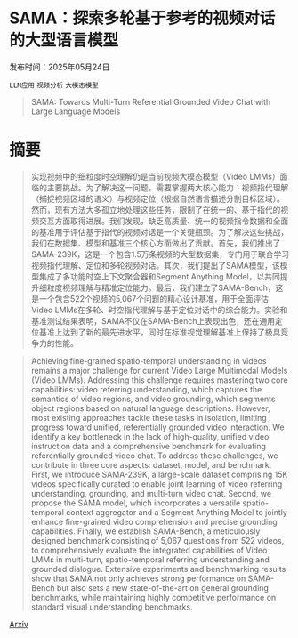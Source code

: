 # SAMA：探索多轮基于参考的视频对话的大型语言模型

发布时间：2025年05月24日

`LLM应用` `视频分析` `大模态模型`

> SAMA: Towards Multi-Turn Referential Grounded Video Chat with Large Language Models

# 摘要

> 实现视频中的细粒度时空理解仍是当前视频大模态模型（Video LMMs）面临的主要挑战。为了解决这一问题，需要掌握两大核心能力：视频指代理解（捕捉视频区域的语义）与视频定位（根据自然语言描述分割目标区域）。然而，现有方法大多孤立地处理这些任务，限制了在统一的、基于指代的视频交互方面取得进展。我们发现，缺乏高质量、统一的视频指令数据和全面的基准用于评估基于指代的视频对话是一个关键瓶颈。为了解决这些挑战，我们在数据集、模型和基准三个核心方面做出了贡献。首先，我们推出了SAMA-239K，这是一个包含1.5万条视频的大型数据集，专门用于联合学习视频指代理解、定位和多轮视频对话。其次，我们提出了SAMA模型，该模型集成了多功能时空上下文聚合器和Segment Anything Model，以共同提升细粒度视频理解与精准定位能力。最后，我们建立了SAMA-Bench，这是一个包含522个视频的5,067个问题的精心设计基准，用于全面评估Video LMMs在多轮、时空指代理解与基于定位对话中的综合能力。实验和基准测试结果表明，SAMA不仅在SAMA-Bench上表现出色，还在通用定位基准上达到了新的最先进水平，同时在标准视觉理解基准上保持了极具竞争力的性能。

> Achieving fine-grained spatio-temporal understanding in videos remains a major challenge for current Video Large Multimodal Models (Video LMMs). Addressing this challenge requires mastering two core capabilities: video referring understanding, which captures the semantics of video regions, and video grounding, which segments object regions based on natural language descriptions. However, most existing approaches tackle these tasks in isolation, limiting progress toward unified, referentially grounded video interaction. We identify a key bottleneck in the lack of high-quality, unified video instruction data and a comprehensive benchmark for evaluating referentially grounded video chat. To address these challenges, we contribute in three core aspects: dataset, model, and benchmark. First, we introduce SAMA-239K, a large-scale dataset comprising 15K videos specifically curated to enable joint learning of video referring understanding, grounding, and multi-turn video chat. Second, we propose the SAMA model, which incorporates a versatile spatio-temporal context aggregator and a Segment Anything Model to jointly enhance fine-grained video comprehension and precise grounding capabilities. Finally, we establish SAMA-Bench, a meticulously designed benchmark consisting of 5,067 questions from 522 videos, to comprehensively evaluate the integrated capabilities of Video LMMs in multi-turn, spatio-temporal referring understanding and grounded dialogue. Extensive experiments and benchmarking results show that SAMA not only achieves strong performance on SAMA-Bench but also sets a new state-of-the-art on general grounding benchmarks, while maintaining highly competitive performance on standard visual understanding benchmarks.

[Arxiv](https://arxiv.org/abs/2505.18812)